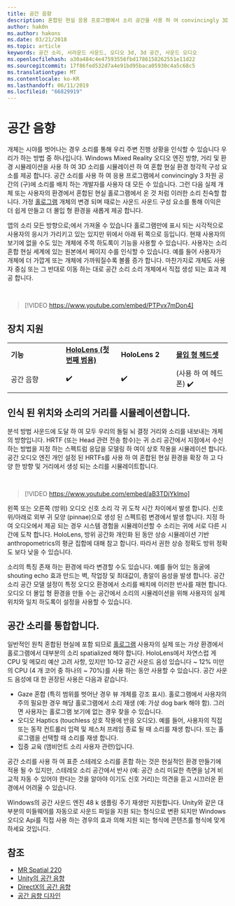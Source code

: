 ```yaml
---
title: 공간 음향
description: 혼합된 현실 응용 프로그램에서 소리 공간을 사용 하 여 convincingly 3D 공간에서 소리를 배치할 수 있습니다.
author: hak0n
ms.author: hakons
ms.date: 03/21/2018
ms.topic: article
keywords: 공간 소리, 서라운드 사운드, 오디오 3d, 3d 공간, 사운드 오디오
ms.openlocfilehash: a30a484c4e47593556fbd1786158262551e11d22
ms.sourcegitcommit: 17f86fed532d7a4e91bd95baca05930c4a5c68c5
ms.translationtype: MT
ms.contentlocale: ko-KR
ms.lasthandoff: 06/11/2019
ms.locfileid: "66829919"
---
```

# <a name="spatial-sound"></a>공간 음향

개체는 시야를 벗어나는 경우 소리를 통해 우리 주변 진행 상황을 인식할 수 있습니다 우리가 하는 방법 중 하나입니다. Windows Mixed Reality 오디오 엔진 방향, 거리 및 환경 시뮬레이션을 사용 하 여 3D 소리를 시뮬레이션 하 여 혼합 현실 환경 청각적 구성 요소를 제공 합니다. 공간 소리를 사용 하 여 응용 프로그램에서 convincingly 3 차원 공간의 (구)에 소리를 배치 하는 개발자를 사용자 대 모든 수 있습니다. 그런 다음 실제 개체 또는 사용자의 환경에서 혼합된 현실 홀로그램에서 온 것 처럼 이러한 소리 친숙할 합니다. 가정 [홀로그램](hologram.md) 개체의 변경 되며 때로는 사운드 사운드 구성 요소를 통해 이익은 더 쉽게 만들고 더 몰입 형 환경을 새롭게 제공 합니다.

앱의 소리 모든 방향으로;에서 가져올 수 있습니다 홀로그램만에 표시 되는 시각적으로 사용자의 응시가 가리키고 있는 있지만 위에서 아래 뒤 쪽으로 등입니다. 현재 사용자의 보기에 없을 수도 있는 개체에 주목 하도록이 기능을 사용할 수 있습니다. 사용자는 소리 혼합 현실 세계에 있는 원본에서 페이지 수를 인식할 수 있습니다. 예를 들어 사용자가 개체에 더 가깝게 또는 개체에 가까워질수록 볼륨 증가 합니다. 마찬가지로 개체도 사용자 중심 또는 그 반대로 이동 하는 대로 공간 소리 소리 개체에서 직접 생성 되는 효과 제공 합니다.

<br>

>[!VIDEO https://www.youtube.com/embed/PTPvx7mDon4]

## <a name="device-support"></a>장치 지원

<table>
    <colgroup>
    <col width="25%" />
    <col width="25%" />
    <col width="25%" />
    <col width="25%" />
    </colgroup>
    <tr>
        <td><strong>기능</strong></td>
        <td><a href="hololens-hardware-details.md"><strong>HoloLens (첫 번째 범용)</strong></a></td>
        <td><strong>HoloLens 2</strong></td>
        <td><a href="immersive-headset-hardware-details.md"><strong>몰입 형 헤드셋</strong></a></td>
    </tr>
     <tr>
        <td>공간 음향</td>
        <td>✔️</td>
        <td>✔️</td>
        <td>(사용 하 여 헤드폰) ✔️</td>
    </tr>
</table>

## <a name="simulating-the-perceived-location-and-distance-of-sounds"></a>인식 된 위치와 소리의 거리를 시뮬레이션합니다.

분석 방법 사운드에 도달 하 여 모두 우리의 돌릴 뇌 결정 거리와 소리를 내보내는 개체의 방향입니다. HRTF (또는 Head 관련 전송 함수)는 귀 소리 공간에서 지점에서 수신 하는 방법을 지정 하는 스펙트럼 응답을 모델링 하 여이 상호 작용을 시뮬레이션 합니다. 공간 오디오 엔진 개인 설정 된 HRTFs를 사용 하 여 혼합된 현실 환경을 확장 하 고 다양 한 방향 및 거리에서 생성 되는 소리를 시뮬레이트합니다.

<br>

>[!VIDEO https://www.youtube.com/embed/aB3TDjYklmo]

왼쪽 또는 오른쪽 (방위) 오디오 신호 소리 각 귀 도착 시간 차이에서 발생 합니다. 신호 위/아래로 외부 귀 모양 (pinnae)으로 생성 된 스펙트럼 변경에서 발생 합니다. 지정 하 여 오디오에서 제공 되는 경우 시스템 경험을 시뮬레이션할 수 소리는 귀에 서로 다른 시간에 도착 합니다. HoloLens, 방위 공간화 개인화 된 동안 상승 시뮬레이션 기반 anthropometrics의 평균 집합에 대해 참고 합니다. 따라서 권한 상승 정확도 방위 정확도 보다 낮을 수 있습니다.

소리의 특징 존재 하는 환경에 따라 변경할 수도 있습니다. 예를 들어 있는 동굴에 shouting echo 효과 만드는 벽, 작업장 및 최대값이, 총알이 음성을 발생 합니다. 공간 소리 공간 모델 설정이 특정 오디오 환경에서 소리를 배치에 이러한 반사를 재현 합니다. 오디오 더 몰입 형 환경을 만들 수는 공간에서 소리의 시뮬레이션을 위해 사용자의 실제 위치와 일치 하도록이 설정을 사용할 수 있습니다.

## <a name="integrating-spatial-sound"></a>공간 소리를 통합합니다.

일반적인 원칙 혼합된 현실에 포함 되므로 [홀로그램](hologram.md) 사용자의 실제 또는 가상 환경에서 홀로그램에서 대부분의 소리 spatialized 해야 합니다. HoloLens에서 자연스럽 게 CPU 및 메모리 예산 고려 사항, 있지만 10-12 공간 사운드 음성 있습니다 ~ 12% 미만의 CPU (4 개 코어 중 하나의 ~ 70%)를 사용 하는 동안 사용할 수 있습니다. 공간 사운드 음성에 대 한 권장된 사용은 다음과 같습니다.
* Gaze 혼합 (특히 범위를 벗어난 경우 뷰 개체를 강조 표시). 홀로그램에서 사용자의 주의 필요한 경우 해당 홀로그램에서 소리 재생 (예: 가상 dog bark 해야 함). 그러면 사용자는 홀로그램 보기에 없는 경우 찾을 수 있습니다.
* 오디오 Haptics (touchless 상호 작용에 반응 오디오). 예를 들어, 사용자의 직접 또는 동작 컨트롤러 입력 및 제스처 프레임 종료 될 때 소리를 재생 합니다. 또는 홀로그램을 선택할 때 소리를 재생 합니다.
* 집중 교육 (앰비언트 소리 사용자 관련)입니다.

공간 소리를 사용 하 여 표준 스테레오 소리를 혼합 하는 것은 현실적인 환경 만들기에 적용 될 수 있지만, 스테레오 소리 공간에서 반사 (예: 공간 소리 미묘한 측면을 남겨 비교적 자동 수 있어야 한다는 것을 알아야 이기도 신호 거리)는 의견을 듣고 시끄러운 환경에서 어려울 수 있습니다.

Windows의 공간 사운드 엔진 48 k 샘플링 주기 재생만 지원합니다. Unity와 같은 대부분의 미들웨어를 자동으로 사운드 파일을 지원 되는 형식으로 변환 되지만 Windows 오디오 Api를 직접 사용 하는 경우의 효과 의해 지원 되는 형식에 콘텐츠를 형식에 맞게 하세요 것입니다.

## <a name="see-also"></a>참조
* [MR Spatial 220](holograms-220.md)
* [Unity의 공간 음향](spatial-sound-in-unity.md)
* [DirectX의 공간 음향](spatial-sound-in-directx.md)
* [공간 음향 디자인](spatial-sound-design.md)
